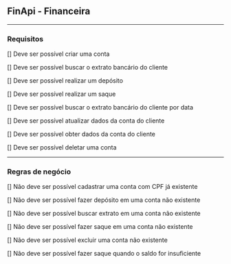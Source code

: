 ## FinApi - Financeira

---

### Requisitos

[] Deve ser possível criar uma conta

[] Deve ser possível buscar o extrato bancário do cliente

[] Deve ser possível realizar um depósito

[] Deve ser possível realizar um saque

[] Deve ser possível buscar o extrato bancário do cliente por data

[] Deve ser possível atualizar dados da conta do cliente

[] Deve ser possível obter dados da conta do cliente

[] Deve ser possível deletar uma conta

---

### Regras de negócio

[] Não deve ser possível cadastrar uma conta com CPF já existente

[] Não deve ser possível fazer depósito em uma conta não existente

[] Não deve ser possível buscar extrato em uma conta não existente

[] Não deve ser possível fazer saque em uma conta não existente

[] Não deve ser possível excluir uma conta não existente

[] Não deve ser possível fazer saque quando o saldo for insuficiente
